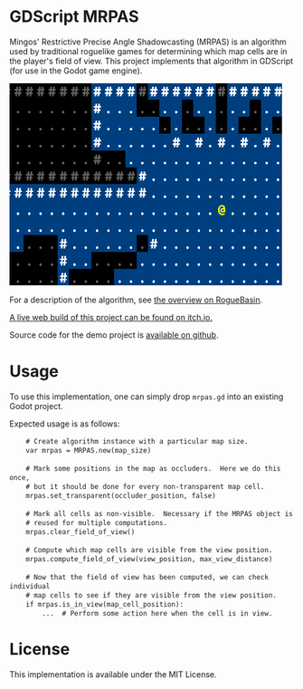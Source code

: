 # GDScript MRPAS

Mingos' Restrictive Precise Angle Shadowcasting (MRPAS) is an algorithm
used by traditional roguelike games for determining which map cells
are in the player's field of view.  This project implements that algorithm
in GDScript (for use in the Godot game engine).

![screenshot](screenshot.png)

For a description of the algorithm, see
[the overview on RogueBasin](http://www.roguebasin.com/index.php?title=Restrictive_Precise_Angle_Shadowcasting).

[A live web build of this project can be found on itch.io.](https://mkimball.itch.io/godot-mrpas-demo)

Source code for the demo project is [available on github](https://github.com/matt-kimball/godot-mrpas).

# Usage

To use this implementation, one can simply drop `mrpas.gd` into an existing
Godot project.

Expected usage is as follows:

```
    # Create algorithm instance with a particular map size.
    var mrpas = MRPAS.new(map_size)

    # Mark some positions in the map as occluders.  Here we do this once,
    # but it should be done for every non-transparent map cell. 
    mrpas.set_transparent(occluder_position, false)

    # Mark all cells as non-visible.  Necessary if the MRPAS object is
    # reused for multiple computations.
    mrpas.clear_field_of_view()

    # Compute which map cells are visible from the view position.
    mrpas.compute_field_of_view(view_position, max_view_distance)

    # Now that the field of view has been computed, we can check individual
    # map cells to see if they are visible from the view position.
    if mrpas.is_in_view(map_cell_position):
        ...  # Perform some action here when the cell is in view.
```

# License

This implementation is available under the MIT License.

